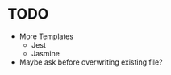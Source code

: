 # TODO
* More Templates
    * Jest 
    * Jasmine
 * Maybe ask before overwriting existing file?
    

